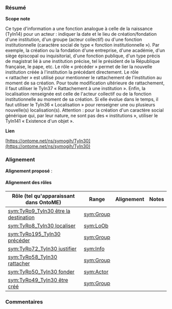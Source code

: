### Résumé

**Scope note**

Ce type d'information a une fonction analogue à celle de la naissance (TyIn14) pour un acteur : indiquer la date et le lieu de création/fondation d'une institution, d'un groupe (acteur collectif) ou d'une fonction institutionnelle (caractère social de type « fonction institutionnelle »). Par exemple, la création ou la fondation d'une entreprise, d'une académie, d'un siège épiscopal ou inquisitorial, d'une fonction publique, d'un type précis de magistrat lié à une institution précise, tel le président de la République française, le pape, etc.	Le rôle « précéder » permet de lier la nouvelle institution créée à l'institution la précédant directement. Le rôle « rattacher » est utilisé pour mentionner le rattachement de l'institution au moment de sa création. Pour toute modification ultérieure de rattachement, il faut utiliser le TyIn37 « Rattachement à une institution ». Enfin, la localisation renseignée est celle de l'acteur collectif ou de la fonction institutionnelle au moment de sa création. Si elle évolue dans le temps, il faut utiliser le TyIn36 « Localisation » pour renseigner une ou plusieurs nouvelle(s) localisation(s).	Attention : pour la création d'un caractère social générique qui, par leur nature, ne sont pas des « institutions », utiliser le TyIn141 « Existence d'un objet ». 

**Lien**

[https://ontome.net/ns/symogih/TyIn30](https://ontome.net/ns/symogih/TyIn30)

### Alignement

**Alignement proposé** :

#### Alignement des rôles

| Rôle (tel qu'apparaissant dans OntoME) | Range | Alignement | Notes |
| ----- | ----- | ----- | ----- |
| [sym:TyRo9_TyIn30 être la destination](https://ontome.net/ns/symogih/TyRo9_TyIn30) | [sym:Group](https://ontome.net/ns/symogih/Group) |   |   |
| [sym:TyRo8_TyIn30 localiser](https://ontome.net/ns/symogih/TyRo8_TyIn30) | [sym:LoOb](https://ontome.net/ns/symogih/LoOb) |   |   |
| [sym:TyRo195_TyIn30 précéder](https://ontome.net/ns/symogih/TyRo195_TyIn30) | [sym:Group](https://ontome.net/ns/symogih/Group) |   |   |
| [sym:TyRo72_TyIn30 justifier](https://ontome.net/ns/symogih/TyRo72_TyIn30) | [sym:Info](https://ontome.net/ns/symogih/Info) |   |   |
| [sym:TyRo58_TyIn30 rattacher](https://ontome.net/ns/symogih/TyRo58_TyIn30) | [sym:Group](https://ontome.net/ns/symogih/Group) |   |   |
| [sym:TyRo50_TyIn30 fonder](https://ontome.net/ns/symogih/TyRo50_TyIn30) | [sym:Actor](https://ontome.net/ns/symogih/Actor) |   |   |
| [sym:TyRo49_TyIn30 être créé](https://ontome.net/ns/symogih/TyRo49_TyIn30) | [sym:Group](https://ontome.net/ns/symogih/Group) |   |   |

### Commentaires